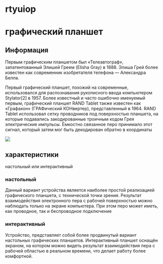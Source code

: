 # rtyuiop
<html>
<body>
  <h1>графический планшет</h1>
  <h2>Информация</h2>
  <p>Первым графическим планшетом был «Телеавтограф», запатентованный Элишей Греем (Elisha Gray) в 1888. Элиша Грей более известен как современник изобретателя телефона — Александра Белла.

Первый графический планшет, похожий на современные, использовался для распознавания рукописного ввода компьютером Stylator[2] в 1957. Более известный и часто ошибочно именуемый первым, графический планшет RAND Tablet также известен как «Графакон» (ГРАФический КОНвертер), представленный в 1964. RAND Tablet использовал сетку проводников под поверхностью планшета, на которые подавались закодированные троичным кодом Грея электрические импульсы. Ёмкостно связанное перо принимало этот сигнал, который затем мог быть декодирован обратно в координаты</p>
  <img src="https://ru.m.wikipedia.org/wiki/%D0%A4%D0%B0%D0%B9%D0%BB:Wacom_graphics_tablet_and_pen.png">
  <h2>характеристики</h2>
  <p>настольный или интерактивный</p>
  <h3>настольный</h3>
  <p>Данный вариант устройства является наиболее простой реализацией графического планшета, с технической точки зрения. Результат взаимодействия электронного пера с рабочей поверхностью можно наблюдать только на экране компьютера. При этом перо может иметь, как проводное, так и беспроводное подключение</p>
  <h3>интерактивный</h3>
  <p>Устройство, представляет собой более продвинутый вариант настольных графических планшетов. Интерактивный планшет оснащён экраном, на котором можно видеть результат взаимодействия пера с рабочей областью в реальном времени, что делает работу более комфортной.</p>
  
</body>
</html>
